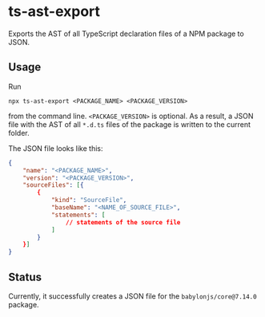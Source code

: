 # ts-ast-export

Exports the AST of all TypeScript declaration files of a NPM package to JSON.

## Usage

Run 

`npx ts-ast-export <PACKAGE_NAME> <PACKAGE_VERSION>`

from the command line. `<PACKAGE_VERSION>` is optional. As a result, a JSON file with the AST of all `*.d.ts` files of the package is written to the current folder.

The JSON file looks like this:

```json
{
    "name": "<PACKAGE_NAME>",
    "version": "<PACKAGE_VERSION>",
    "sourceFiles": [{
        {
            "kind": "SourceFile",
            "baseName": "<NAME_OF_SOURCE_FILE>",
            "statements": [
                // statements of the source file
            ]
        }
    }]
}
```

## Status

Currently, it successfully creates a JSON file for the `babylonjs/core@7.14.0` package.